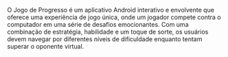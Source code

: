 O Jogo de Progresso é um aplicativo Android interativo e envolvente que oferece uma experiência de jogo única, onde um jogador compete contra o computador em uma série de desafios emocionantes. Com uma combinação de estratégia, habilidade e um toque de sorte, os usuários devem navegar por diferentes níveis de dificuldade enquanto tentam superar o oponente virtual.
